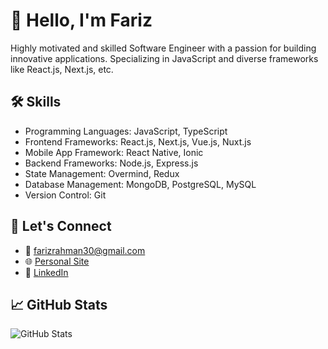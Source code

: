 # 👋 Hello, I'm Fariz

Highly motivated and skilled Software Engineer with a passion for building innovative applications.
Specializing in JavaScript and diverse frameworks like React.js, Next.js, etc.

## 🛠️ Skills

- Programming Languages: JavaScript, TypeScript
- Frontend Frameworks: React.js, Next.js, Vue.js, Nuxt.js
- Mobile App Framework: React Native, Ionic
- Backend Frameworks: Node.js, Express.js
- State Management: Overmind, Redux
- Database Management: MongoDB, PostgreSQL, MySQL
- Version Control: Git

## 🔗 Let's Connect

- 📧 farizrahman30@gmail.com
- 🌐 [Personal Site](https://ayisdev.my.id)
- 👔 [LinkedIn](https://www.linkedin.com/in/ayisrhmn/)

## 📈 GitHub Stats

![GitHub Stats](https://github-readme-stats.vercel.app/api/top-langs/?username=ayisrhmn&theme=dracula&langs_count=6&layout=compact)
